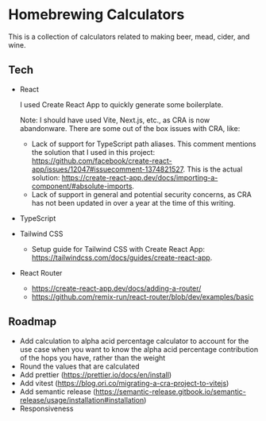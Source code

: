 # Homebrewing Calculators

This is a collection of calculators related to making beer, mead, cider, and wine.

## Tech

* React
  
  I used Create React App to quickly generate some boilerplate. 
  
  Note: I should have used Vite, Next.js, etc., as CRA is now abandonware.  There are some out of the box issues with CRA, like:
  * Lack of support for TypeScript path aliases. This comment mentions the solution that I used in this project:  https://github.com/facebook/create-react-app/issues/12047#issuecomment-1374821527.  This is the actual solution:  https://create-react-app.dev/docs/importing-a-component/#absolute-imports.
  * Lack of support in general and potential security concerns, as CRA has not been updated in over a year at the time of this writing.

* TypeScript
* Tailwind CSS
  * Setup guide for Tailwind CSS with Create React App:  https://tailwindcss.com/docs/guides/create-react-app.
* React Router
  * https://create-react-app.dev/docs/adding-a-router/
  * https://github.com/remix-run/react-router/blob/dev/examples/basic

## Roadmap

* Add calculation to alpha acid percentage calculator to account for the use case when you want to know the alpha acid percentage contribution of the hops you have, rather than the weight
* Round the values that are calculated
* Add prettier (https://prettier.io/docs/en/install)
* Add vitest (https://blog.ori.co/migrating-a-cra-project-to-vitejs)
* Add semantic release (https://semantic-release.gitbook.io/semantic-release/usage/installation#installation)
* Responsiveness